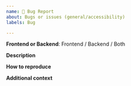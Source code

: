 ```yaml
---
name: 🐛 Bug Report
about: Bugs or issues (general/accessibility)
labels: Bug

---
```


**Frontend or Backend**: Frontend / Backend / Both

**Description**
<!-- A clear and concise description of the problem. -->

**How to reproduce**
<!-- Detailed steps on how to reproduce the problem. -->

**Additional context**
<!-- Optional: any other context about the problem: error messages, screenshots, etc. -->

